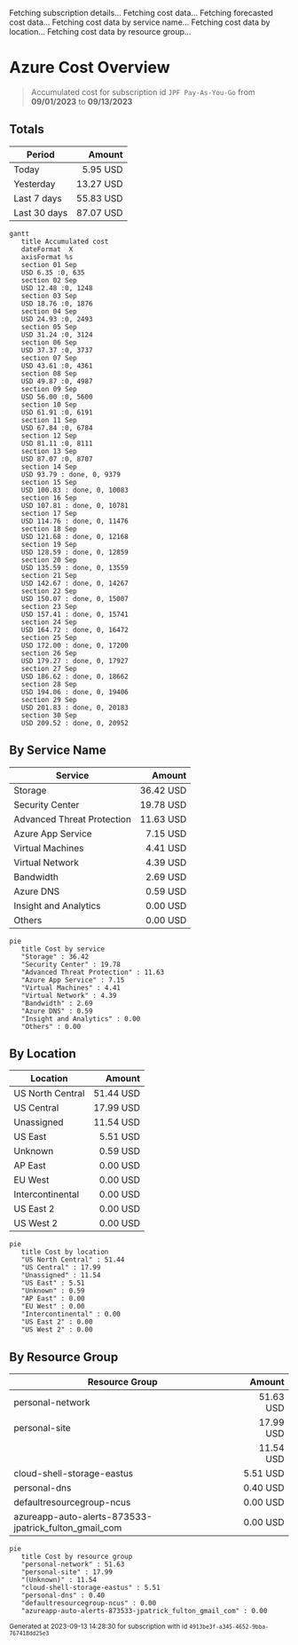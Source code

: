 Fetching subscription details...
Fetching cost data...
Fetching forecasted cost data...
Fetching cost data by service name...
Fetching cost data by location...
Fetching cost data by resource group...
# Azure Cost Overview

> Accumulated cost for subscription id `JPF Pay-As-You-Go` from **09/01/2023** to **09/13/2023**

## Totals

|Period|Amount|
|---|---:|
|Today|5.95 USD|
|Yesterday|13.27 USD|
|Last 7 days|55.83 USD|
|Last 30 days|87.07 USD|

```mermaid
gantt
   title Accumulated cost
   dateFormat  X
   axisFormat %s
   section 01 Sep
   USD 6.35 :0, 635
   section 02 Sep
   USD 12.48 :0, 1248
   section 03 Sep
   USD 18.76 :0, 1876
   section 04 Sep
   USD 24.93 :0, 2493
   section 05 Sep
   USD 31.24 :0, 3124
   section 06 Sep
   USD 37.37 :0, 3737
   section 07 Sep
   USD 43.61 :0, 4361
   section 08 Sep
   USD 49.87 :0, 4987
   section 09 Sep
   USD 56.00 :0, 5600
   section 10 Sep
   USD 61.91 :0, 6191
   section 11 Sep
   USD 67.84 :0, 6784
   section 12 Sep
   USD 81.11 :0, 8111
   section 13 Sep
   USD 87.07 :0, 8707
   section 14 Sep
   USD 93.79 : done, 0, 9379
   section 15 Sep
   USD 100.83 : done, 0, 10083
   section 16 Sep
   USD 107.81 : done, 0, 10781
   section 17 Sep
   USD 114.76 : done, 0, 11476
   section 18 Sep
   USD 121.68 : done, 0, 12168
   section 19 Sep
   USD 128.59 : done, 0, 12859
   section 20 Sep
   USD 135.59 : done, 0, 13559
   section 21 Sep
   USD 142.67 : done, 0, 14267
   section 22 Sep
   USD 150.07 : done, 0, 15007
   section 23 Sep
   USD 157.41 : done, 0, 15741
   section 24 Sep
   USD 164.72 : done, 0, 16472
   section 25 Sep
   USD 172.00 : done, 0, 17200
   section 26 Sep
   USD 179.27 : done, 0, 17927
   section 27 Sep
   USD 186.62 : done, 0, 18662
   section 28 Sep
   USD 194.06 : done, 0, 19406
   section 29 Sep
   USD 201.83 : done, 0, 20183
   section 30 Sep
   USD 209.52 : done, 0, 20952
```

## By Service Name

|Service|Amount|
|---|---:|
|Storage|36.42 USD|
|Security Center|19.78 USD|
|Advanced Threat Protection|11.63 USD|
|Azure App Service|7.15 USD|
|Virtual Machines|4.41 USD|
|Virtual Network|4.39 USD|
|Bandwidth|2.69 USD|
|Azure DNS|0.59 USD|
|Insight and Analytics|0.00 USD|
|Others|0.00 USD|

```mermaid
pie
   title Cost by service
   "Storage" : 36.42
   "Security Center" : 19.78
   "Advanced Threat Protection" : 11.63
   "Azure App Service" : 7.15
   "Virtual Machines" : 4.41
   "Virtual Network" : 4.39
   "Bandwidth" : 2.69
   "Azure DNS" : 0.59
   "Insight and Analytics" : 0.00
   "Others" : 0.00
```

## By Location

|Location|Amount|
|---|---:|
|US North Central|51.44 USD|
|US Central|17.99 USD|
|Unassigned|11.54 USD|
|US East|5.51 USD|
|Unknown|0.59 USD|
|AP East|0.00 USD|
|EU West|0.00 USD|
|Intercontinental|0.00 USD|
|US East 2|0.00 USD|
|US West 2|0.00 USD|

```mermaid
pie
   title Cost by location
   "US North Central" : 51.44
   "US Central" : 17.99
   "Unassigned" : 11.54
   "US East" : 5.51
   "Unknown" : 0.59
   "AP East" : 0.00
   "EU West" : 0.00
   "Intercontinental" : 0.00
   "US East 2" : 0.00
   "US West 2" : 0.00
```

## By Resource Group

|Resource Group|Amount|
|---|---:|
|personal-network|51.63 USD|
|personal-site|17.99 USD|
||11.54 USD|
|cloud-shell-storage-eastus|5.51 USD|
|personal-dns|0.40 USD|
|defaultresourcegroup-ncus|0.00 USD|
|azureapp-auto-alerts-873533-jpatrick_fulton_gmail_com|0.00 USD|

```mermaid
pie
   title Cost by resource group
   "personal-network" : 51.63
   "personal-site" : 17.99
   "(Unknown)" : 11.54
   "cloud-shell-storage-eastus" : 5.51
   "personal-dns" : 0.40
   "defaultresourcegroup-ncus" : 0.00
   "azureapp-auto-alerts-873533-jpatrick_fulton_gmail_com" : 0.00
```

<sup>Generated at 2023-09-13 14:28:30 for subscription with id `4913be3f-a345-4652-9bba-767418dd25e3`</sup>

